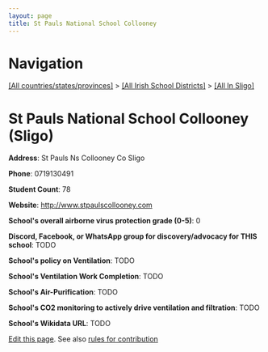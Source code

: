 ```yaml
---
layout: page
title: St Pauls National School Collooney
---
```

# Navigation

[[All countries/states/provinces]](../../..) > [[All Irish School Districts]](../..) > [[All In Sligo]](..)

# St Pauls National School Collooney (Sligo)

**Address**: St Pauls Ns Collooney Co Sligo

**Phone**: 0719130491

**Student Count**: 78

**Website**: <http://www.stpaulscollooney.com>

**School's overall airborne virus protection grade (0-5)**: 0

**Discord, Facebook, or WhatsApp group for discovery/advocacy for THIS school**: TODO

**School's policy on Ventilation**: TODO

**School's Ventilation Work Completion**: TODO

**School's Air-Purification**: TODO

**School's CO2 monitoring to actively drive ventilation and filtration**: TODO

**School's Wikidata URL**: TODO


[Edit this page](https://github.com/ventilate-schools/Ireland/edit/main/./Sligo/St_Pauls_National_School_Collooney.md). See also [rules for contribution](../../../contribution-rules/)